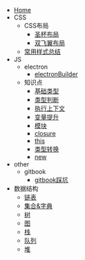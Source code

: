   - [Home](/0-Home.md)
  - CSS
    - CSS布局
      - [圣杯布局](/1-CSS/1-CSS布局/1-圣杯布局.md)
      - [双飞翼布局](/1-CSS/1-CSS布局/2-双飞翼布局.md)
    - [常用样式总结](/1-CSS/2-常用样式总结.md)
  - JS
    - electron
      - [electronBuilder](/2-JS/1-electron/1-electronBuilder.md)
    - 知识点
      - [基础类型](/2-JS/2-知识点/0-基础类型.md)
      - [类型判断](/2-JS/2-知识点/1-类型判断.md)
      - [执行上下文](/2-JS/2-知识点/2-执行上下文.md)
      - [变量提升](/2-JS/2-知识点/3-变量提升.md)
      - [模块](/2-JS/2-知识点/4-模块.md)
      - [closure](/2-JS/2-知识点/5-closure.md)
      - [this](/2-JS/2-知识点/6-this.md)
      - [类型转换](/2-JS/2-知识点/7-类型转换.md)
      - [new](/2-JS/2-知识点/8-new.md)
  - other
    - gitbook
      - [gitbook踩坑](/3-other/1-gitbook/1-gitbook踩坑.md)
  - 数据结构
    - [链表](/4-数据结构/1-链表.md)
    - [集合&字典](/4-数据结构/2-集合&字典.md)
    - [树](/4-数据结构/3-树.md)
    - [图](/4-数据结构/4-图.md)
    - [栈](/4-数据结构/5-栈.md)
    - [队列](/4-数据结构/6-队列.md)
    - [堆](/4-数据结构/7-堆.md)